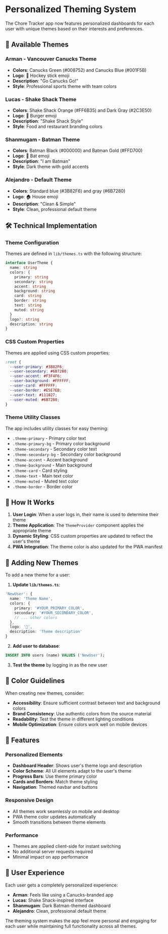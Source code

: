 # Personalized Theming System

The Chore Tracker app now features personalized dashboards for each user with unique themes based on their interests and preferences.

## 🎨 Available Themes

### Arman - Vancouver Canucks Theme
- **Colors**: Canucks Green (#008752) and Canucks Blue (#001F5B)
- **Logo**: 🏒 Hockey stick emoji
- **Description**: "Go Canucks Go!"
- **Style**: Professional sports theme with team colors

### Lucas - Shake Shack Theme
- **Colors**: Shake Shack Orange (#FF6B35) and Dark Gray (#2C3E50)
- **Logo**: 🍔 Burger emoji
- **Description**: "Shake Shack Style"
- **Style**: Food and restaurant branding colors

### Shanmugam - Batman Theme
- **Colors**: Batman Black (#000000) and Batman Gold (#FFD700)
- **Logo**: 🦇 Bat emoji
- **Description**: "I am Batman"
- **Style**: Dark theme with gold accents

### Alejandro - Default Theme
- **Colors**: Standard blue (#3B82F6) and gray (#6B7280)
- **Logo**: 🏠 House emoji
- **Description**: "Clean & Simple"
- **Style**: Clean, professional default theme

## 🛠️ Technical Implementation

### Theme Configuration
Themes are defined in `lib/themes.ts` with the following structure:

```typescript
interface UserTheme {
  name: string
  colors: {
    primary: string
    secondary: string
    accent: string
    background: string
    card: string
    border: string
    text: string
    muted: string
  }
  logo?: string
  description: string
}
```

### CSS Custom Properties
Themes are applied using CSS custom properties:

```css
:root {
  --user-primary: #3B82F6;
  --user-secondary: #6B7280;
  --user-accent: #F3F4F6;
  --user-background: #FFFFFF;
  --user-card: #FFFFFF;
  --user-border: #E5E7EB;
  --user-text: #111827;
  --user-muted: #6B7280;
}
```

### Theme Utility Classes
The app includes utility classes for easy theming:

- `.theme-primary` - Primary color text
- `.theme-primary-bg` - Primary color background
- `.theme-secondary` - Secondary color text
- `.theme-secondary-bg` - Secondary color background
- `.theme-accent` - Accent background
- `.theme-background` - Main background
- `.theme-card` - Card styling
- `.theme-text` - Main text color
- `.theme-muted` - Muted text color
- `.theme-border` - Border color

## 🎯 How It Works

1. **User Login**: When a user logs in, their name is used to determine their theme
2. **Theme Application**: The `ThemeProvider` component applies the appropriate theme
3. **Dynamic Styling**: CSS custom properties are updated to reflect the user's theme
4. **PWA Integration**: The theme color is also updated for the PWA manifest

## 🔧 Adding New Themes

To add a new theme for a user:

1. **Update `lib/themes.ts`**:
```typescript
'NewUser': {
  name: 'Theme Name',
  colors: {
    primary: '#YOUR_PRIMARY_COLOR',
    secondary: '#YOUR_SECONDARY_COLOR',
    // ... other colors
  },
  logo: '🎯',
  description: 'Theme description'
}
```

2. **Add user to database**:
```sql
INSERT INTO users (name) VALUES ('NewUser');
```

3. **Test the theme** by logging in as the new user

## 🎨 Color Guidelines

When creating new themes, consider:

- **Accessibility**: Ensure sufficient contrast between text and background colors
- **Brand Consistency**: Use authentic colors from the source material
- **Readability**: Test the theme in different lighting conditions
- **Mobile Optimization**: Ensure colors work well on mobile devices

## 🚀 Features

### Personalized Elements
- **Dashboard Header**: Shows user's theme logo and description
- **Color Scheme**: All UI elements adapt to the user's theme
- **Progress Bars**: Use theme primary color
- **Cards and Borders**: Match theme styling
- **Navigation**: Themed navbar and buttons

### Responsive Design
- All themes work seamlessly on mobile and desktop
- PWA theme color updates automatically
- Smooth transitions between theme elements

### Performance
- Themes are applied client-side for instant switching
- No additional server requests required
- Minimal impact on app performance

## 🎉 User Experience

Each user gets a completely personalized experience:

- **Arman**: Feels like using a Canucks-branded app
- **Lucas**: Shake Shack-inspired interface
- **Shanmugam**: Dark Batman-themed dashboard
- **Alejandro**: Clean, professional default theme

The theming system makes the app feel more personal and engaging for each user while maintaining full functionality across all themes.
